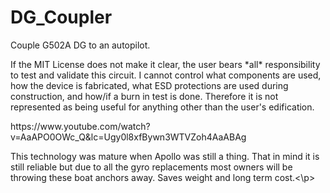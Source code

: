 # DG_Coupler
<p>Couple G502A DG to an autopilot.</p>
<p>If the MIT License does not make it clear, the user bears *all* responsibility to test and validate this circuit.  I cannot control what components are used, how the device is fabricated, what ESD protections are used during construction, and how/if a burn in test is done.  Therefore it is not represented as being useful for anything other than the user's edification.</p>
https://www.youtube.com/watch?v=AaAPO0OWc_Q&lc=Ugy0l8xfBywn3WTVZoh4AaABAg
<p>This technology was mature when Apollo was still a thing.  That in mind it is still reliable but due to all the gyro replacements most owners will be throwing these boat anchors away.  Saves weight and long term cost.<\p>

